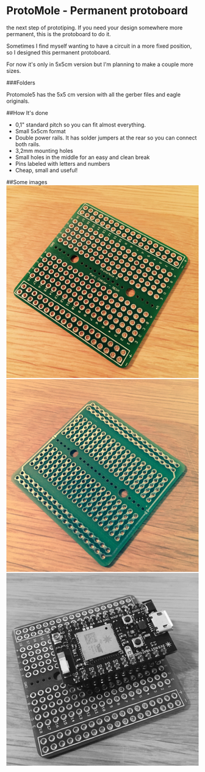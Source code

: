 # ProtoMole - Permanent protoboard
the next step of prototiping. If you need your design somewhere more permanent, this is the protoboard to do it.

Sometimes I find myself wanting to have a circuit in a more fixed position, so I designed this permanent protoboard.

For now it's only in 5x5cm version but I'm planning to make a couple more sizes.

###Folders 

Protomole5 has the 5x5 cm version with all the gerber files and eagle originals.

##How It's done

+ 0,1" standard pitch so you can fit almost everything. 
+ Small 5x5cm format
+ Double power rails. It has solder jumpers at the rear so you can connect both rails.
+ 3,2mm mounting holes
+ Small holes in the middle for an easy and clean break
+ Pins labeled with letters and numbers
+ Cheap, small and useful!

##Some images
![Board from the front](https://github.com/kitusmark/ProtoMole/blob/master/img/front.jpg)
![Board from the Rear](https://github.com/kitusmark/ProtoMole/blob/master/img/rear.jpg)
![Board with a particle photon](https://github.com/kitusmark/ProtoMole/blob/master/img/reference.jpg)